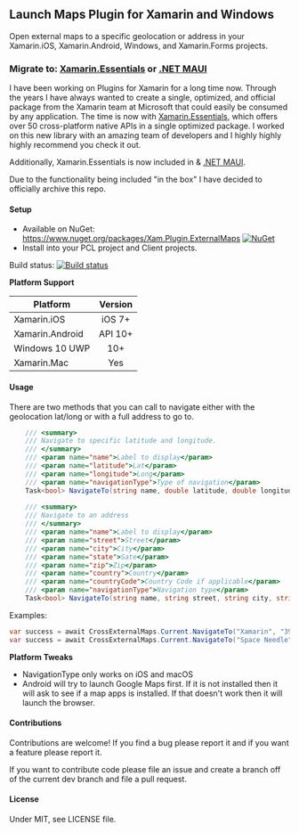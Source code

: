 ## Launch Maps Plugin for Xamarin and Windows

Open external maps to a specific geolocation or address in your Xamarin.iOS, Xamarin.Android, Windows, and Xamarin.Forms projects.

### Migrate to: [Xamarin.Essentials](https://docs.microsoft.com/xamarin/essentials/index?WT.mc_id=friends-0000-jamont) or [.NET MAUI](https://learn.microsoft.com/dotnet/maui/platform-integration/appmodel/permissions?WT.mc_id=friends-0000-jamont)

I have been working on Plugins for Xamarin for a long time now. Through the years I have always wanted to create a single, optimized, and official package from the Xamarin team at Microsoft that could easily be consumed by any application. The time is now with [Xamarin.Essentials](https://docs.microsoft.com/xamarin/essentials/index?WT.mc_id=friends-0000-jamont), which offers over 50 cross-platform native APIs in a single optimized package. I worked on this new library with an amazing team of developers and I highly highly highly recommend you check it out. 

Additionally, Xamarin.Essentials is now included in & [.NET MAUI](https://learn.microsoft.com/dotnet/maui/platform-integration/appmodel/permissions?WT.mc_id=friends-0000-jamont).

Due to the functionality being included "in the box" I have decided to officially archive this repo.
       

#### Setup
* Available on NuGet: https://www.nuget.org/packages/Xam.Plugin.ExternalMaps [![NuGet](https://img.shields.io/nuget/v/Xam.Plugin.ExternalMaps.svg?label=NuGet)](https://www.nuget.org/packages/Xam.Plugin.ExternalMaps/)
* Install into your PCL project and Client projects.

Build status: [![Build status](https://ci.appveyor.com/api/projects/status/vpw3xi2qlr41wueo?svg=true)](https://ci.appveyor.com/project/JamesMontemagno/launchmapsplugin)

**Platform Support**

|Platform|Version|
| ------------------- | :------------------: |
|Xamarin.iOS|iOS 7+|
|Xamarin.Android|API 10+|
|Windows 10 UWP|10+|
|Xamarin.Mac|Yes||

#### Usage
There are two methods that you can call to navigate either with the geolocation lat/long or with a full address to go to.

```csharp
    /// <summary>
    /// Navigate to specific latitude and longitude.
    /// </summary>
    /// <param name="name">Label to display</param>
    /// <param name="latitude">Lat</param>
    /// <param name="longitude">Long</param>
    /// <param name="navigationType">Type of navigation</param>
    Task<bool> NavigateTo(string name, double latitude, double longitude, NavigationType navigationType = NavigationType.Default);
    
    /// <summary>
    /// Navigate to an address
    /// </summary>
    /// <param name="name">Label to display</param>
    /// <param name="street">Street</param>
    /// <param name="city">City</param>
    /// <param name="state">Sate</param>
    /// <param name="zip">Zip</param>
    /// <param name="country">Country</param>
    /// <param name="countryCode">Country Code if applicable</param>
    /// <param name="navigationType">Navigation type</param>
    Task<bool> NavigateTo(string name, string street, string city, string state, string zip, string country, string countryCode, NavigationType navigationType = NavigationType.Default);
```

Examples:

```csharp
var success = await CrossExternalMaps.Current.NavigateTo("Xamarin", "394 pacific ave.", "San Francisco", "CA", "94111", "USA", "USA");
var success = await CrossExternalMaps.Current.NavigateTo("Space Needle", 47.6204, -122.3491);
```     


**Platform Tweaks**
* NavigationType only works on iOS and macOS
* Android will try to launch Google Maps first. If it is not installed then it will ask to see if a map apps is installed. If that doesn't work then it will launch the browser.

#### Contributions
Contributions are welcome! If you find a bug please report it and if you want a feature please report it.

If you want to contribute code please file an issue and create a branch off of the current dev branch and file a pull request.

#### License
Under MIT, see LICENSE file.

